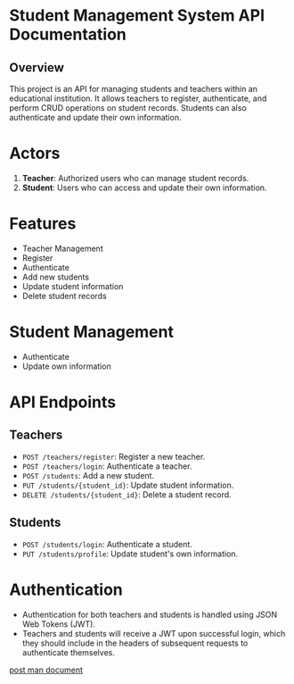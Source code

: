 # Student Management System API Documentation

## Overview

This project is an API for managing students and teachers within an educational institution. It allows teachers to register, authenticate, and perform CRUD operations on student records. Students can also authenticate and update their own information.

# Actors

1. **Teacher**: Authorized users who can manage student records.
2. **Student**: Users who can access and update their own information.

# Features

- Teacher Management
- Register
- Authenticate
- Add new students
- Update student information
- Delete student records

# Student Management

- Authenticate
- Update own information

# API Endpoints

## Teachers

- `POST /teachers/register`: Register a new teacher.
- `POST /teachers/login`: Authenticate a teacher.
- `POST /students`: Add a new student.
- `PUT /students/{student_id}`: Update student information.
- `DELETE /students/{student_id}`: Delete a student record.

## Students

- `POST /students/login`: Authenticate a student.
- `PUT /students/profile`: Update student's own information.

# Authentication

- Authentication for both teachers and students is handled using JSON Web Tokens (JWT).
- Teachers and students will receive a JWT upon successful login, which they should include in the headers of subsequent requests to authenticate themselves.


[post man document](https://documenter.getpostman.com/view/27776369/2sA3Bn6Y5W)